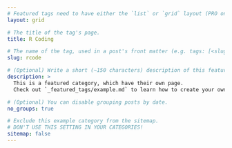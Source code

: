 ```yaml
---
# Featured tags need to have either the `list` or `grid` layout (PRO only).
layout: grid

# The title of the tag's page.
title: R Coding

# The name of the tag, used in a post's front matter (e.g. tags: [<slug>]).
slug: rcode

# (Optional) Write a short (~150 characters) description of this featured tag.
description: >
  This is a featured category, which have their own page.
  Check out `_featured_tags/example.md` to learn how to create your own.

# (Optional) You can disable grouping posts by date.
no_groups: true

# Exclude this example category from the sitemap.
# DON'T USE THIS SETTING IN YOUR CATEGORIES!
sitemap: false
---
```

